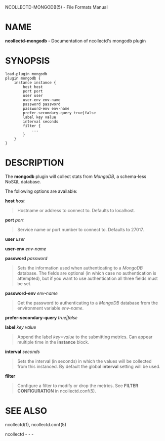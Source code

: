 NCOLLECTD-MONGODB(5) - File Formats Manual

# NAME

**ncollectd-mongodb** - Documentation of ncollectd's mongodb plugin

# SYNOPSIS

	load-plugin mongodb
	plugin mongodb {
	    instance instance {
	        host host
	        port port
	        user user
	        user-env env-name
	        password password
	        password-env env-name
	        prefer-secondary-query true|false
	        label key value
	        interval seconds
	        filter {
	            ...
	        }
	    }
	}

# DESCRIPTION

The **mongodb** plugin will collect stats from *MongoDB*,
a schema-less NoSQL database.

The following options are available:

**host** *host*

> Hostname or address to connect to.
> Defaults to localhost.

**port** *port*

> Service name or port number to connect to.
> Defaults to 27017.

**user** *user*

**user-env** *env-name*

**password** *password*

> Sets the information used when authenticating to a *MongoDB* database.
> The fields are optional (in which case no authentication is attempted),
> but if you want to use authentication all three fields must be set.

**password-env** *env-name*

> Get the password to authenticating to a *MongoDB* database from the
> environment variable *env-name*.

**prefer-secondary-query** *true|false*

**label** *key* *value*

> Append the label *key*=*value* to the submitting metrics.
> Can appear multiple time in the **instance** block.

**interval** *seconds*

> Sets the interval (in seconds) in which the values will be collected from this
> instanced.
> By default the global **interval** setting will be used.

**filter**

> Configure a filter to modify or drop the metrics.
> See **FILTER CONFIGURATION** in
> ncollectd.conf(5).

# SEE ALSO

ncollectd(1),
ncollectd.conf(5)

ncollectd - - -
